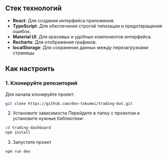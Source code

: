 ## Стек технологий

- **React**: Для создания интерфейса приложения.
- **TypeScript**: Для обеспечения строгой типизации и предотвращения ошибок.
- **Material UI**: Для красивых и удобных компонентов интерфейса.
- **Recharts**: Для отображения графиков.
- **localStorage**: Для сохранения данных между перезагрузками страницы.

## Как настроить

### 1. Клонируйте репозиторий

Для начала клонируйте проект:

```bash
git clone https://github.com/dev-tokumei/trading-bot.git
```
2. Установите зависимости
Перейдите в папку с проектом и установите нужные библиотеки:

```bash
cd trading-dashboard
npm install
```
3. Запустите проект
```bash
npm run dev
